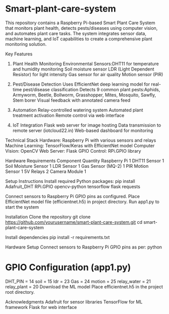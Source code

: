 # Smart-plant-care-system
This repository contains a Raspberry Pi-based Smart Plant Care System that monitors plant health, detects pests/diseases using computer vision, and automates plant care tasks. The system integrates sensor data, machine learning, and IoT capabilities to create a comprehensive plant monitoring solution.

Key Features
1. Plant Health Monitoring
Environmental Sensors:DHT11 for temperature and humidity monitoring
Soil moisture sensor
LDR (Light Dependent Resistor) for light intensity
Gas sensor for air quality
Motion sensor (PIR)

2. Pest/Disease Detection
Uses EfficientNet deep learning model for real-time pest/disease classification
Detects 9 common plant pests:Aphids, Armyworm, Beetle, Bollworm, Grasshopper, Mites, Mosquito, Sawfly, Stem borer
Visual feedback with annotated camera feed

3. Automation
Relay-controlled watering system
Automated plant treatment activation
Remote control via web interface

4. IoT Integration
Flask web server for image hosting
Data transmission to remote server (iotcloud22.in)
Web-based dashboard for monitoring

Technical Stack
Hardware: Raspberry Pi with various sensors and relays
Machine Learning: TensorFlow/Keras with EfficientNet model
Computer Vision: OpenCV
Web Server: Flask
GPIO Control: RPi.GPIO library

Hardware Requirements
Component	Quantity
Raspberry Pi	1
DHT11 Sensor	1
Soil Moisture Sensor	1
LDR Sensor	1
Gas Sensor (MQ-2)	1
PIR Motion Sensor	1
5V Relays	2
Camera Module	1

Setup Instructions
Install required Python packages:
pip install Adafruit_DHT RPi.GPIO opencv-python tensorflow flask requests

Connect sensors to Raspberry Pi GPIO pins as configured. Place EfficientNet model file (efficientnet.h5) in project directory. Run app1.py to start the system

 Installation
Clone the repository
git clone https://github.com/yourusername/smart-plant-care-system.git
cd smart-plant-care-system

Install dependencies
pip install -r requirements.txt

Hardware Setup
Connect sensors to Raspberry Pi GPIO pins as per: python

# GPIO Configuration (app1.py)
DHT_PIN = 14
soil = 15
ldr = 23
Gas = 24
motion = 25
relay_water = 21
relay_plant = 20
Download the ML model
Place efficientnet.h5 in the project root directory.

Acknowledgments
Adafruit for sensor libraries
TensorFlow for ML framework
Flask for web interface
